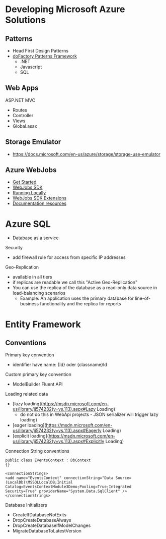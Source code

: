 # Developing Microsoft Azure Solutions


## Patterns
- Head First Design Patterns
- [doFactory Patterns Framework](http://dofactory.com/products/sql-database-design-pattern-framework)
  - .NET
  - Javascript
  - SQL

## Web Apps

ASP.NET MVC

- Routes
- Controller
- Views
- Global.asax

## Storage Emulator
- https://docs.microsoft.com/en-us/azure/storage/storage-use-emulator


## Azure WebJobs
- [Get Started](https://docs.microsoft.com/en-us/azure/app-service-web/websites-dotnet-webjobs-sdk-get-started)
- [WebJobs SDK](https://docs.microsoft.com/en-us/azure/app-service-web/websites-dotnet-webjobs-sdk)
- [Running Locally](https://github.com/Azure/azure-webjobs-sdk/wiki/Running-Locally#development-settings)
- [WebJobs SDK Extensions](https://github.com/Azure/azure-webjobs-sdk-extensions)
- [Documentation resources](https://docs.microsoft.com/en-us/azure/app-service-web/websites-webjobs-resources)


# Azure SQL
- Database as a service

Security
- add firewall rule for access from specific IP addresses

Geo-Replication
- available in all tiers
- if replicas are readable we call this "Active Geo-Replication"
- You can use the replica of the database as a read-only data source in load-balancing scenarios
  - Example: An application uses the primary database for line-of-business functionality and the replica for reports


# Entity Framework

## Conventions

Primary key convention
- identifier have name: {Id} oder {classname}Id

Custom primary key convention
- ModelBuilder Fluent API

Loading related data
- [lazy loading](https://msdn.microsoft.com/en-us/library/jj574232(v=vs.113).aspx#Lazy Loading)
  - do not do this in WebApi projects - JSON serializer will trigger lazy loading)
- [eager loading](https://msdn.microsoft.com/en-us/library/jj574232(v=vs.113).aspx#Eagerly Loading)
- [explicit loading](https://msdn.microsoft.com/en-us/library/jj574232(v=vs.113).aspx#Explicitly Loading)


Connection String conventions

    public class EventsContext : DbContext
    {}

    <connectionStrings>
    <add name="EventsContext" connectionString="Data Source=(LocalDb)\MSSQLLocalDB;Initial    Catalog=EventsContextModule3Demo;Pooling=True;Integrated Security=True" providerName="System.Data.SqlClient" />
    </connectionStrings>


Database Initializers
- CreateIfDatabaseNotExits
- DropCreateDatabaseAlways
- DropCreateDatabaseIfModelChanges
- MigrateDatabaseToLatestVersion


